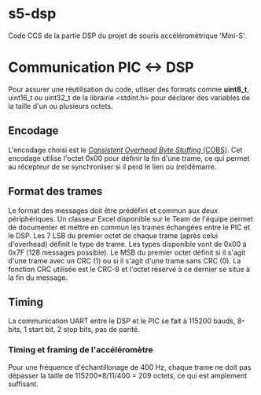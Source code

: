 # s5-dsp
Code CCS de la partie DSP du projet de souris accélérométrique 'Mini-S'.

# Communication PIC <-> DSP

Pour assurer une réutilisation du code, utliser des formats comme **uint8_t**, uint16_t ou uint32_t de la librairie <stdint.h> pour déclarer des variables de la taille d'un ou plusieurs octets.

## Encodage

L'encodage choisi est le [*Consistent Overhead Byte Stuffing* (COBS)](https://en.wikipedia.org/wiki/Consistent_Overhead_Byte_Stuffing). Cet encodage utilise l'octet 0x00 pour définir la fin d'une trame, ce qui permet au récepteur de se synchroniser si il perd le lien ou (re)démarre.

## Format des trames

Le format des messages doit être prédéfini et commun aux deux périphériques. Un classeur Excel disponible sur le Team de l'équipe permet de documenter et mettre en commun les trames échangées entre le PIC et le DSP. Les 7 LSB du premier octet de chaque trame (après celui d'overhead) définit le type de trame. Les types disponible vont de 0x00 à 0x7F (128 messages possible). Le MSB du premier octet définit si il s'agit d'une trame avec un CRC (1) ou si il s'agit d'une trame sans CRC (0). La fonction CRC utilisée est le CRC-8 et l'octet réservé à ce dernier se situe à la fin du message.

## Timing

La communication UART entre le DSP et le PIC se fait à 115200 bauds, 8-bits, 1 start bit, 2 stop bits, pas de parité.

### Timing et framing de l'accéléromètre

Pour une fréquence d'échantillonage de 400 Hz, chaque trame ne doit pas dépasser la taille de 115200\*8/11/400 = 209 octets, ce qui est amplement suffisant.
